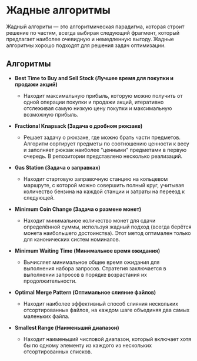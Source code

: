 # Жадные алгоритмы

Жадный алгоритм — это алгоритмическая парадигма, которая строит решение по частям, всегда выбирая следующий фрагмент, который предлагает наиболее очевидную и немедленную выгоду. Жадные алгоритмы хорошо подходят для решения задач оптимизации.

## Алгоритмы

*   **Best Time to Buy and Sell Stock (Лучшее время для покупки и продажи акций)**
    *   Находит максимальную прибыль, которую можно получить от одной операции покупки и продажи акций, итеративно отслеживая самую низкую цену покупки и максимальную возможную прибыль.

*   **Fractional Knapsack (Задача о дробном рюкзаке)**
    *   Решает задачу о рюкзаке, где можно брать части предметов. Алгоритм сортирует предметы по соотношению ценности к весу и заполняет рюкзак наиболее "ценными" предметами в первую очередь. В репозитории представлено несколько реализаций.

*   **Gas Station (Задача о заправках)**
    *   Находит стартовую заправочную станцию на кольцевом маршруте, с которой можно совершить полный круг, учитывая количество бензина на каждой станции и затраты на переезд к следующей.

*   **Minimum Coin Change (Задача о размене монет)**
    *   Находит минимальное количество монет для сдачи определённой суммы, используя жадный подход (всегда берётся монета наибольшего достоинства). Этот метод оптимален только для канонических систем номиналов.

*   **Minimum Waiting Time (Минимальное время ожидания)**
    *   Вычисляет минимальное общее время ожидания для выполнения набора запросов. Стратегия заключается в выполнении запросов в порядке возрастания их продолжительности.

*   **Optimal Merge Pattern (Оптимальное слияние файлов)**
    *   Находит наиболее эффективный способ слияния нескольких отсортированных файлов, на каждом шаге объединяя два самых маленьких файла.

*   **Smallest Range (Наименьший диапазон)**
    *   Находит наименьший числовой диапазон, который включает хотя бы по одному элементу из каждого из нескольких отсортированных списков.

